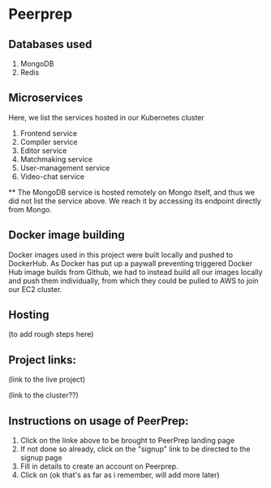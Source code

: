 # Peerprep

## Databases used

1. MongoDB
2. Redis

## Microservices 
Here, we list the services hosted in our Kubernetes cluster

1. Frontend service
2. Compiler service
3. Editor service
4. Matchmaking service
5. User-management service
6. Video-chat service

** The MongoDB service is hosted remotely on Mongo itself, and thus we did not list the service above. We reach
it by accessing its endpoint directly from Mongo. 

## Docker image building

Docker images used in this project were built locally and pushed to DockerHub. As Docker 
has put up a paywall preventing triggered Docker Hub image builds from Github, we had
to instead build all our images locally and push them individually, from which they
could be pulled to AWS to join our EC2 cluster.

## Hosting
(to add rough steps here)


## Project links:
(link to the live project)

(link to the cluster??)

## Instructions on usage of PeerPrep:
1. Click on the linke above to be brought to PeerPrep landing page
2. If not done so already, click on the "signup" link to be directed to the signup page
3. Fill in details to create an account on Peerprep.
4. Click on (ok that's as far as i remember, will add more later)

